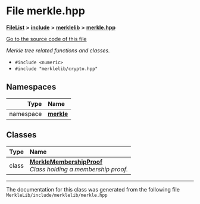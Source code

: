

# File merkle.hpp



[**FileList**](files.md) **>** [**include**](dir_e5730d5bb186076c7325630a058c9a00.md) **>** [**merklelib**](dir_5209bc8e00a5022dcb375bc5a32c3450.md) **>** [**merkle.hpp**](merkle_8hpp.md)

[Go to the source code of this file](merkle_8hpp_source.md)

_Merkle tree related functions and classes._ 

* `#include <numeric>`
* `#include "merklelib/crypto.hpp"`













## Namespaces

| Type | Name |
| ---: | :--- |
| namespace | [**merkle**](namespacemerkle.md) <br> |


## Classes

| Type | Name |
| ---: | :--- |
| class | [**MerkleMembershipProof**](classmerkle_1_1_merkle_membership_proof.md) <br>_Class holding a membership proof._  |



















































------------------------------
The documentation for this class was generated from the following file `MerkleLib/include/merklelib/merkle.hpp`

